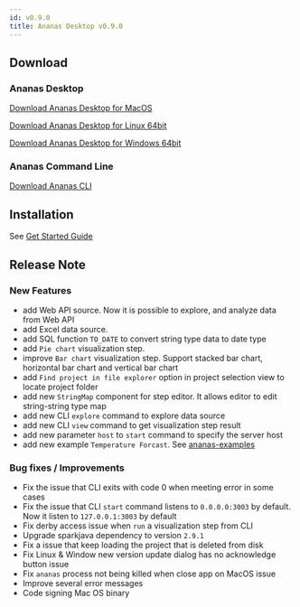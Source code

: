 ```yaml
---
id: v0.9.0
title: Ananas Desktop v0.9.0
---
```


## Download

### Ananas Desktop

[Download Ananas Desktop for MacOS](https://github.com/ananas-analytics/ananas-desktop/releases/download/v0.9.0/Ananas.Analytics.Desktop.Edition-0.9.0.macos.dmg)

[Download Ananas Desktop for Linux 64bit](https://github.com/ananas-analytics/ananas-desktop/releases/download/v0.9.0/Ananas.Analytics.Desktop.Edition.0.9.0.linux.AppImage)

[Download Ananas Desktop for Windows 64bit](https://github.com/ananas-analytics/ananas-desktop/releases/download/v0.9.0/Ananas.Analytics.Desktop.Edition.0.9.0.win.zip)

### Ananas Command Line

[Download Ananas CLI](https://github.com/ananas-analytics/ananas-desktop/releases/download/v0.9.0/Ananas.Analytics.Desktop.Edition-CLI-0.9.0.zip)

## Installation

See [Get Started Guide](../user-guide/getting-started)

## Release Note

### New Features

- add Web API source. Now it is possible to explore, and analyze data from Web API
- add Excel data source.
- add SQL function `TO_DATE` to convert string type data to date type 
- add `Pie chart` visualization step.
- improve `Bar chart` visualization step. Support stacked bar chart, horizontal bar chart and vertical bar chart
- add `Find project in file explorer` option in project selection view to locate project folder
- add new `StringMap` component for step editor. It allows editor to edit string-string type map
- add new CLI `explore` command to explore data source
- add new CLI `view` command to get visualization step result
- add new parameter `host` to `start` command to specify the server host
- add new example `Temperature Forcast`. See [ananas-examples](https://github.com/ananas-analytics/ananas-examples)

### Bug fixes / Improvements

- Fix the issue that CLI exits with code 0 when meeting error in some cases
- Fix the issue that CLI `start` command listens to `0.0.0.0:3003` by default. Now it listen to `127.0.0.1:3003` by default
- Fix derby access issue when `run` a visualization step from CLI
- Upgrade sparkjava dependency to version `2.9.1`
- Fix a issue that keep loading the project that is deleted from disk
- Fix Linux & Window new version update dialog has no acknowledge button issue
- Fix `ananas` process not being killed when close app on MacOS issue
- Improve several error messages
- Code signing Mac OS binary
